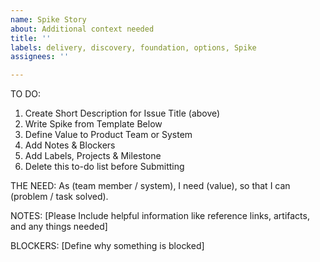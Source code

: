 ```yaml
---
name: Spike Story
about: Additional context needed
title: ''
labels: delivery, discovery, foundation, options, Spike
assignees: ''

---
```


TO DO:
1. Create Short Description for Issue Title (above)
2. Write Spike from Template Below
3. Define Value to Product Team or System
4. Add Notes & Blockers
5. Add Labels, Projects & Milestone
6. Delete this to-do list before Submitting 

THE NEED:
As (team member / system), I need (value), so that I can (problem / task solved).

NOTES:
[Please Include helpful information like reference links, artifacts, and any things needed]

BLOCKERS:
[Define why something is blocked]
